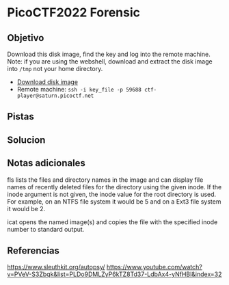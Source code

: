 # PicoCTF2022 Forensic
## Objetivo
Download this disk image, find the key and log into the remote machine. Note: if you are using the webshell, download and extract the disk image into `/tmp` not your home directory.

-   [Download disk image](https://artifacts.picoctf.net/c/373/disk.img.gz)
-   Remote machine: `ssh -i key_file -p 59688 ctf-player@saturn.picoctf.net`
## Pistas
## Solucion
## Notas adicionales

 fls lists the files and directory names in the image and can display file names of recently deleted files for the directory using the given inode.  If the inode argument is not
given, the inode value for the root directory is used. For example, on an NTFS file system it would be 5 and on a Ext3 file system it would be 2.


icat opens the named image(s) and copies the file with the specified inode number to standard output.


## Referencias
https://www.sleuthkit.org/autopsy/
https://www.youtube.com/watch?v=PVeV-S3Zbqk&list=PLDo9DMLZyP6kTZ8Td37-LdbAx4-yNfHBl&index=32